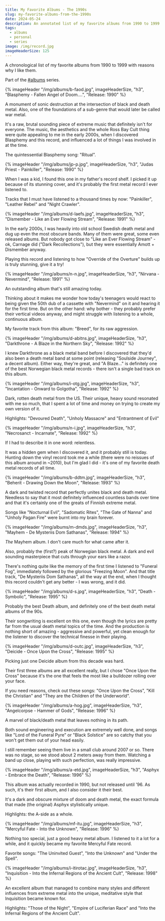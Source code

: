 ```yaml
---
title: My Favorite Albums - The 1990s
slug: my-favorite-albums-from-the-1990s
date: 2024-05-24
description: An annotated list of my favorite albums from 1990 to 1999.
tags:
  - albums
  - personal
  - series
image: /img/record.jpg
imageHeaderSize: 125
---
```


A chronological list of my favorite albums from 1990 to 1999 with reasons why I like them.

Part of the [#albums](/tags/albums/) series.

<div class="hr shadow mt2 mb2"></div>

{% imageHeader "/img/albums/b-faod.jpg", imageHeaderSize, "h3", "Blasphemy - Fallen Angel of Doom....", "Release: 1990" %}

A monument of sonic destruction at the intersection of black and death metal. Also, one of the foundations of a sub-genre that would later be called war metal.

It's a raw, brutal sounding piece of extreme music that definitely isn't for everyone. The music, the aesthetics and the whole Ross Bay Cult thing were quite appealing to me in the early 2000s, when I discovered Blasphemy and this record, and influenced a lot of things I was involved in at the time.

The quintessential Blasphemy song: "Ritual".

{% imageHeader "/img/albums/jp-p.jpg", imageHeaderSize, "h3", "Judas Priest - Painkiller", "Release: 1990" %}

When I was a kid, I found this one in my father's record shelf. I picked it up because of its stunning cover, and it's probably the first metal record I ever listened to.

Tracks that I must have listened to a thousand times by now: "Painkiller", "Leather Rebel" and "Night Crawler".

{% imageHeader "/img/albums/d-laefs.jpg", imageHeaderSize, "h3", "Dismember - Like an Ever Flowing Stream", "Release: 1991" %}

In the early 2000s, I was heavily into old school Swedish death metal and dug up even the most obscure bands. Many of them were great, some even released albums. But nobody got close to "Like an Ever Flowing Stream" - ok, Carnage did ("Dark Recollections"), but they were essentially Amott + Dismember anyway.

Playing this record and listening to how "Override of the Overture" builds up is truly stunning, give it a try!

{% imageHeader "/img/albums/n-n.jpg", imageHeaderSize, "h3", "Nirvana - Nevermind", "Release: 1991" %}

An outstanding album that's still amazing today.

Thinking about it makes me wonder how today's teenagers would react to being given the 50th dub of a cassette with "Nevermind" on it and hearing it for the first time. But on the other hand: why bother - they probably prefer their vertical videos anyway, and might struggle with listening to a whole, continuous album.

My favorite track from this album: "Breed", for its raw aggression.

{% imageHeader "/img/albums/d-abitns.jpg", imageHeaderSize, "h3", "Darkthrone - A Blaze in the Northern Sky", "Release: 1992" %}

I knew Darkthrone as a black metal band before I discovered that they'd also been a death metal band at some point (releasing "Soulside Journey", a decent album). Either way, they're great, and "A Blaze..." is definitely one of the best Norwegian black metal records - there isn't a single bad track on this album.

{% imageHeader "/img/albums/i-otg.jpg", imageHeaderSize, "h3", "Incantation - Onward to Golgotha", "Release: 1992" %}

Dark, rotten death metal from the US. Their unique, heavy sound resonated with me so much, that I spent a lot of time and money on trying to create my own version of it.

Highlights: "Devoured Death", "Unholy Massacre" and "Entrantment of Evil"

{% imageHeader "/img/albums/n-i.jpg", imageHeaderSize, "h3", "Necrosanct - Incarnate", "Release: 1992" %}

If I had to describe it in one word: relentless.

It was a hidden gem when I discovered it, and it probably still is today. Hunting down the vinyl record took me a while (there were no reissues of this album around in ~2010), but I'm glad I did - it's one of my favorite death metal records of all time.

{% imageHeader "/img/albums/b-ddtm.jpg", imageHeaderSize, "h3", "Beherit - Drawing Down the Moon", "Release: 1993" %}

A dark and twisted record that perfectly unites black and death metal. Needless to say that it most definitely influenced countless bands over time and that it's certainly one of the greats of Finnish extreme metal.

Songs like "Nocturnal Evil", "Sadomatic Rites", "The Gate of Nanna" and "Unholy Pagan Fire" were burnt into my brain forever.

{% imageHeader "/img/albums/m-dmds.jpg", imageHeaderSize, "h3", "Mayhem - De Mysteriis Dom Sathanas", "Release: 1994" %}

_The_ Mayhem album. I don't care much for what came after it.

Also, probably the (first?) peak of Norwegian black metal. A dark and evil sounding masterpiece that cuts through your ears like a razor.

There's nothing quite like the memory of the first time I listened to "Funeral Fog", immediately followed by the glorious "Freezing Moon". And that title track, "De Mysteriis Dom Sathanas", all the way at the end, when I thought this record couldn't get any better - I was wrong, and it did.

{% imageHeader "/img/albums/d-s.jpg", imageHeaderSize, "h3", "Death - Symbolic", "Release: 1995" %}

Probably the best Death album, and definitely one of the best death metal albums of the 90s.

Their songwriting is excellent on this one, even though the lyrics are pretty far from the usual death metal topics of the time. And the production is nothing short of amazing - aggressive and powerful, yet clean enough for the listener to discover the technical finesse in their playing.

{% imageHeader "/img/albums/d-outc.jpg", imageHeaderSize, "h3", "Deicide - Once Upon the Cross", "Release: 1995" %}

Picking just one Deicide album from this decade was hard.

Their first three albums are all excellent really, but I chose "Once Upon the Cross" because it's the one that feels the most like a bulldozer rolling over your face.

If you need reasons, check out these songs: "Once Upon the Cross", "Kill the Christian" and "They are the Children of the Underworld".

{% imageHeader "/img/albums/a-hog.jpg", imageHeaderSize, "h3", "Angelcorpse - Hammer of Gods", "Release: 1996" %}

A marvel of black/death metal that leaves nothing in its path.

Both sound engineering and execution are extremely well done, and songs like "Lord of the Funeral Pyre" or "Black Solstice" are so catchy that you won't get them out of your head easily.

I still remember seeing them live in a small club around 2007 or so. There was no stage, so we stood about 2 meters away from them. Watching a band up close, playing with such perfection, was really impressive.

{% imageHeader "/img/albums/a-etd.jpg", imageHeaderSize, "h3", "Asphyx - Embrace the Death", "Release: 1996" %}

This album was actually recorded in 1990, but not released until '96. As such, it's their first album, and I also consider it their best.

It's a dark and obscure mixture of doom and death metal, the exact formula that made (the original) Asphyx stylistically unique.

Highlights: the A-side as a whole.

{% imageHeader "/img/albums/mf-itu.jpg", imageHeaderSize, "h3", "Mercyful Fate - Into the Unknown", "Release: 1996" %}

Nothing too special, just a good heavy metal album. I listened to it a lot for a while, and it quickly became my favorite Mercyful Fate record.

Favorite songs: "The Uninvited Guest", "Into the Unknown" and "Under the Spell".

{% imageHeader "/img/albums/i-itirotac.jpg", imageHeaderSize, "h3", "Inquisition - Into the Infernal Regions of the Ancient Cult", "Release: 1998" %}

An excellent album that managed to combine many styles and different influences from extreme metal into the unique, meditative style that Inquisition became known for.

Highlights: "Those of the Night", "Empire of Luciferian Race" and "Into the Infernal Regions of the Ancient Cult".
